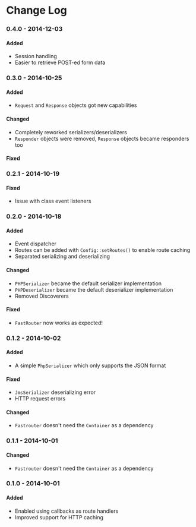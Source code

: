 # Change Log

### 0.4.0 - 2014-12-03

#### Added
- Session handling
- Easier to retrieve POST-ed form data 

### 0.3.0 - 2014-10-25

#### Added
- ``Request`` and ``Response`` objects got new capabilities

#### Changed
- Completely reworked serializers/deserializers
- ``Responder`` objects were removed, ``Response`` objects became responders too

#### Fixed

### 0.2.1 - 2014-10-19

#### Fixed
- Issue with class event listeners

### 0.2.0 - 2014-10-18

#### Added
- Event dispatcher
- Routes can be added with ``Config::setRoutes()`` to enable route caching
- Separated serializing and deserializing

#### Changed
- ``PHPSerializer`` became the default serializer implementation
- ``PHPDeserializer`` became the default deserializer implementation
- Removed Discoverers

#### Fixed
- ``FastRouter`` now works as expected!

### 0.1.2 - 2014-10-02

#### Added
- A simple ``PhpSerializer`` which only supports the JSON format

#### Fixed
- ``JmsSerializer`` deserializing error
- HTTP request errors

#### Changed
- ``Fastrouter`` doesn't need the ``Container`` as a dependency

### 0.1.1 - 2014-10-01

#### Changed
- ``Fastrouter`` doesn't need the ``Container`` as a dependency

### 0.1.0 - 2014-10-01

#### Added
- Enabled using callbacks as route handlers
- Improved support for HTTP caching